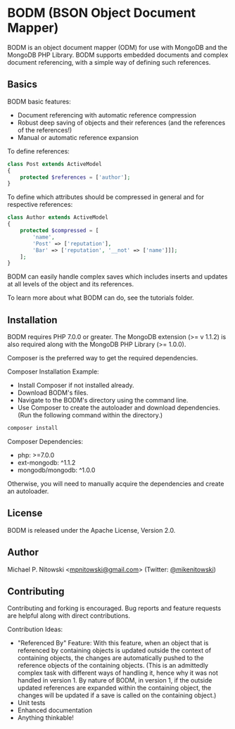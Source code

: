# BODM (BSON Object Document Mapper)

BODM is an object document mapper (ODM) for use with MongoDB and the MongoDB 
PHP Library. BODM supports embedded documents and complex document referencing, 
with a simple way of defining such references.


## Basics

BODM basic features:

 * Document referencing with automatic reference compression
 * Robust deep saving of objects and their references (and the references of 
    the references!)
 * Manual or automatic reference expansion


To define references:

```php
class Post extends ActiveModel
{
    protected $references = ['author'];
}
```

To define which attributes should be compressed in general and for respective 
references:

```php
class Author extends ActiveModel
{
    protected $compressed = [
    	'name', 
        'Post' => ['reputation'], 
        'Bar' => ['reputation', '__not' => ['name']]];
    ];
}
```

BODM can easily handle complex saves which includes inserts and updates at all 
levels of the object and its references.

To learn more about what BODM can do, see the tutorials folder.

## Installation

BODM requires PHP 7.0.0 or greater. The MongoDB extension (>= v 1.1.2) is also 
required along with the MongoDB PHP Library (>= 1.0.0).

Composer is the preferred way to get the required dependencies.

Composer Installation Example:

* Install Composer if not installed already.
* Download BODM's files.
* Navigate to the BODM's directory using the command line.
* Use Composer to create the autoloader and download dependencies. 
    (Run the following command within the directory.)

```cmd
composer install
```

Composer Dependencies:

* php: >=7.0.0
* ext-mongodb: ^1.1.2
* mongodb/mongodb: ^1.0.0

Otherwise, you will need to manually acquire the dependencies and create an 
autoloader.

## License

BODM is released under the Apache License, Version 2.0.

## Author

Michael P. Nitowski <[mpnitowski@gmail.com](mailto:mpnitowski@gmail.com)> 
    (Twitter: [@mikenitowski](https://twitter.com/mikenitowski))

## Contributing

Contributing and forking is encouraged. Bug reports and feature requests are 
helpful along with direct contributions.

Contribution Ideas:

* "Referenced By" Feature: With this feature, when an object that is referenced 
by containing objects is updated outside the context of containing objects, 
the changes are automatically pushed to the reference objects of the 
containing objects. (This is an admittedly complex task with different ways 
of handling it, hence why it was not handled in version 1. By nature of BODM, 
in version 1, if the outside updated references are expanded within the 
containing object, the changes will be updated if a save is called on 
the containing object.)
* Unit tests
* Enhanced documentation
* Anything thinkable!
